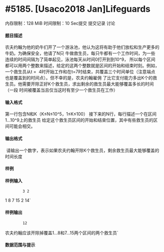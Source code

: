 
# #5185. [Usaco2018 Jan]Lifeguards
内存限制：128 MiB 时间限制：10 Sec提交 提交记录 讨论
#### 题目描述
农夫约翰为他的奶牛们开了一个游泳池，他认为这将有助于他们放松和生产更多的牛奶。为确保安全，他请了N只
牛做救生员，每只牛都有一个工作时间，为一些连续的时间间隔为了简单起见，泳池每天从时间0打开到到10^9，
所以每个区间都可以用两个整数来描述，给定的这两个整数就是区间的开始和结束时刻。例如，一个救生员从t = 
4时开始工作和在t=7时结束，共覆盖三个时间单位（注意端点也是覆盖到的时间点）。但不幸的是，农夫约翰雇佣
了比它支付能力多出K个的救生员。他需要开除正好K个救生员，求出剩余的救生员最大能够覆盖多长的时间（一段
时间被覆盖当且仅当这时有至少一个救生员在工作）
#### 输入格式
第一行包含N和K（K≤N≤10^5，1≤K≤100）
接下来的N行，每行描述一个在区间1...10^9上的救生员
给定这个救生员区间的开始和结束位置，其中有些救生员的区间可能会相交。
#### 输出格式
 请输出一个数字，表示如果农夫约翰开除K个救生员，剩余救生员最大能够覆盖的时间长度
#### 样例

#### 样例输入

			3 2
1 8
7 15
2 14`
#### 样例输出

			12
农夫约翰应该开除掉覆盖1...8和7...15两个区间的两个救生员`
#### 数据范围与提示

